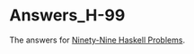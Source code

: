 # Answers_H-99
The answers for [Ninety-Nine Haskell Problems](https://wiki.haskell.org/H-99:_Ninety-Nine_Haskell_Problems).
